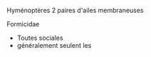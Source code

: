 
Hyménoptères
2 paires d'ailes membraneuses

Formicidae 
- Toutes sociales
- généralement seulent les
